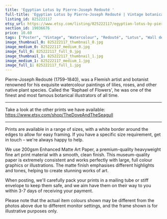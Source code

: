 ```yaml
---
title: 'Egyptian Lotus by Pierre-Joseph Redouté '
full-title: 'Egyptian Lotus by Pierre-Joseph Redouté | Vintage botanical plant illustration | Art print for nature lovers'
listing_id: 825222117
etsy_url: https://www.etsy.com/listing/825222117/egyptian-lotus-by-pierre-joseph-redoute?utm_source=site&utm_medium=api&utm_campaign=api
section_id: 19036676
price: 10.60
tags: ["Poster", "Vintage", "Watercolour", "Redouté", "Lotus", "Wall decor", "Nature", "Botanical print", "Plant lovers gift", "Plant illustration", "Cottage decor", "Flower art print", "Cottage"]
image_thumbnail_0: 825222117_thumbnail_0.jpg
image_medium_0: 825222117_medium_0.jpg
image_full_0: 825222117_full_0.jpg
image_thumbnail_1: 825222117_thumbnail_1.jpg
image_medium_1: 825222117_medium_1.jpg
image_full_1: 825222117_full_1.jpg
---
```

Pierre-Joseph Redouté (1759–1840), was a Flemish artist and botanist renowned for his exquisite watercolour paintings of lilies, roses, and other native plant species. Called the &#39;Raphael of Flowers&#39;, he was one of the finest and most famous botanical illustrators of all time. 

---

Take a look at the other prints we have available:
https://www.etsy.com/shop/TheDoveAndTheSeagull

----

Prints are available in a range of sizes, with a white border around the edges to allow for easy framing. If you have a specific size requirement, get in touch – we&#39;re always happy to help.

We use 200gsm Enhanced Matte Art Paper, a premium-quality heavyweight fine art print material with a smooth, clean finish. This museum-quality paper is extremely consistent and works perfectly with large, full colour graphics or illustrations. The matte finish emphasises different highlights and tones, helping to create stunning works of art.

When posting, we&#39;ll carefully pack your prints in a mailing tube or stiff envelope to keep them safe, and we aim have them on their way to you within 3-7 days of receiving your payment.

Please note that the actual item colours shown may be different from the photos above due to different monitor settings, and the frame shown is for illustrative purposes only.

